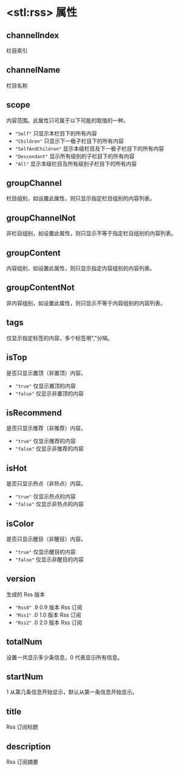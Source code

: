 # &lt;stl:rss&gt; 属性

## channelIndex

栏目索引

## channelName

栏目名称

## scope

内容范围。此属性只可属于以下可能的取值的一种。

- `"Self"` 只显示本栏目下的所有内容
- `"Children"` 只显示下一极子栏目下的所有内容
- `"SelfAndChildren"` 显示本级栏目及下一极子栏目下的所有内容
- `"Descendant"` 显示所有级别的子栏目下的所有内容
- `"All"` 显示本级栏目及所有级别子栏目下的所有内容

## groupChannel

栏目组别，如设置此属性，则只显示指定栏目组别的内容列表。

## groupChannelNot

非栏目组别，如设置此属性，则只显示不等于指定栏目组别的内容列表。

## groupContent

内容组别，如设置此属性，则只显示指定内容组别的内容列表。

## groupContentNot

非内容组别，如设置此属性，则只显示不等于内容组别的内容列表。

## tags

仅显示指定标签的内容，多个标签用","分隔。

## isTop

是否只显示置顶（非置顶）内容。

- `"true"` 仅显示置顶的内容
- `"false"` 仅显示非置顶的内容

## isRecommend

是否只显示推荐（非推荐）内容。

- `"true"` 仅显示推荐的内容
- `"false"` 仅显示非推荐的内容

## isHot

是否只显示热点（非热点）内容。

- `"true"` 仅显示热点的内容
- `"false"` 仅显示非热点的内容

## isColor

是否只显示醒目（非醒目）内容。

- `"true"` 仅显示醒目的内容
- `"false"` 仅显示非醒目的内容

## version

生成的 Rss 版本

- `"Rss0"` .9 0.9 版本 Rss 订阅
- `"Rss1"` .0 1.0 版本 Rss 订阅
- `"Rss2"` .0 2.0 版本 Rss 订阅

## totalNum

设置一共显示多少条信息，0 代表显示所有信息。

## startNum

1 从第几条信息开始显示，默认从第一条信息开始显示。

## title

Rss 订阅标题

## description

Rss 订阅摘要
